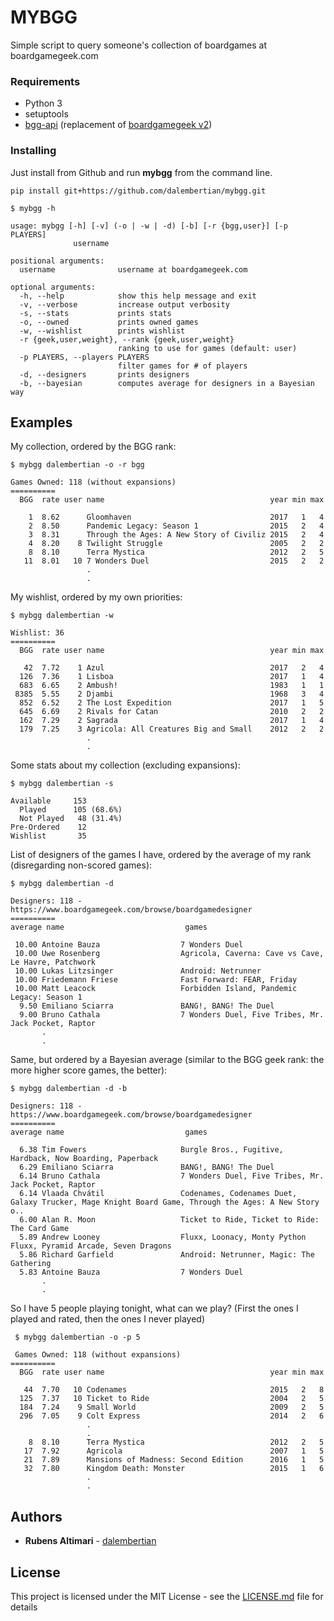 # MYBGG

Simple script to query someone's collection of boardgames at boardgamegeek.com

### Requirements

* Python 3
* setuptools
* [bgg-api](https://github.com/SukiCZ/boardgamegeek) (replacement of [boardgamegeek v2](https://github.com/lcosmin/boardgamegeek/))

### Installing

Just install from Github and run **mybgg** from the command line.

```
pip install git+https://github.com/dalembertian/mybgg.git

$ mybgg -h

usage: mybgg [-h] [-v] (-o | -w | -d) [-b] [-r {bgg,user}] [-p PLAYERS]
              username

positional arguments:
  username              username at boardgamegeek.com

optional arguments:
  -h, --help            show this help message and exit
  -v, --verbose         increase output verbosity
  -s, --stats           prints stats
  -o, --owned           prints owned games
  -w, --wishlist        prints wishlist
  -r {geek,user,weight}, --rank {geek,user,weight}
                        ranking to use for games (default: user)
  -p PLAYERS, --players PLAYERS
                        filter games for # of players
  -d, --designers       prints designers
  -b, --bayesian        computes average for designers in a Bayesian way
```

## Examples

My collection, ordered by the BGG rank:

```
$ mybgg dalembertian -o -r bgg

Games Owned: 118 (without expansions)
==========
  BGG  rate user name                                     year min max

    1  8.62      Gloomhaven                               2017   1   4
    2  8.50      Pandemic Legacy: Season 1                2015   2   4
    3  8.31      Through the Ages: A New Story of Civiliz 2015   2   4
    4  8.20    8 Twilight Struggle                        2005   2   2
    8  8.10      Terra Mystica                            2012   2   5
   11  8.01   10 7 Wonders Duel                           2015   2   2
                 .
                 .
```

My wishlist, ordered by my own priorities:

```
$ mybgg dalembertian -w

Wishlist: 36
==========
  BGG  rate user name                                     year min max

   42  7.72    1 Azul                                     2017   2   4
  126  7.36    1 Lisboa                                   2017   1   4
  683  6.65    2 Ambush!                                  1983   1   1
 8385  5.55    2 Djambi                                   1968   3   4
  852  6.52    2 The Lost Expedition                      2017   1   5
  645  6.69    2 Rivals for Catan                         2010   2   2
  162  7.29    2 Sagrada                                  2017   1   4
  179  7.25    3 Agricola: All Creatures Big and Small    2012   2   2
                 .
                 .
```

Some stats about my collection (excluding expansions):

```
$ mybgg dalembertian -s

Available     153
  Played      105 (68.6%)
  Not Played   48 (31.4%)
Pre-Ordered    12
Wishlist       35

```

List of designers of the games I have, ordered by the average of my rank (disregarding non-scored games):

```
$ mybgg dalembertian -d

Designers: 118 - https://www.boardgamegeek.com/browse/boardgamedesigner
==========
average name                           games

 10.00 Antoine Bauza                  7 Wonders Duel
 10.00 Uwe Rosenberg                  Agricola, Caverna: Cave vs Cave, Le Havre, Patchwork
 10.00 Lukas Litzsinger               Android: Netrunner
 10.00 Friedemann Friese              Fast Forward: FEAR, Friday
 10.00 Matt Leacock                   Forbidden Island, Pandemic Legacy: Season 1
  9.50 Emiliano Sciarra               BANG!, BANG! The Duel
  9.00 Bruno Cathala                  7 Wonders Duel, Five Tribes, Mr. Jack Pocket, Raptor
       .
       .
```

Same, but ordered by a Bayesian average (similar to the BGG geek rank: the more higher score games, the better):

```
$ mybgg dalembertian -d -b

Designers: 118 - https://www.boardgamegeek.com/browse/boardgamedesigner
==========
average name                           games

  6.38 Tim Fowers                     Burgle Bros., Fugitive, Hardback, Now Boarding, Paperback
  6.29 Emiliano Sciarra               BANG!, BANG! The Duel
  6.14 Bruno Cathala                  7 Wonders Duel, Five Tribes, Mr. Jack Pocket, Raptor
  6.14 Vlaada Chvátil                 Codenames, Codenames Duet, Galaxy Trucker, Mage Knight Board Game, Through the Ages: A New Story o..
  6.00 Alan R. Moon                   Ticket to Ride, Ticket to Ride: The Card Game
  5.89 Andrew Looney                  Fluxx, Loonacy, Monty Python Fluxx, Pyramid Arcade, Seven Dragons
  5.86 Richard Garfield               Android: Netrunner, Magic: The Gathering
  5.83 Antoine Bauza                  7 Wonders Duel
       .
       .
```

So I have 5 people playing tonight, what can we play? (First the ones I played and rated, then the ones I never played)

```
 $ mybgg dalembertian -o -p 5

 Games Owned: 118 (without expansions)
==========
  BGG  rate user name                                     year min max

   44  7.70   10 Codenames                                2015   2   8
  125  7.37   10 Ticket to Ride                           2004   2   5
  184  7.24    9 Small World                              2009   2   5
  296  7.05    9 Colt Express                             2014   2   6
                 .
                 .
    8  8.10      Terra Mystica                            2012   2   5
   17  7.92      Agricola                                 2007   1   5
   21  7.89      Mansions of Madness: Second Edition      2016   1   5
   32  7.80      Kingdom Death: Monster                   2015   1   6
                 .
                 .
```

## Authors

* **Rubens Altimari** - [dalembertian](https://github.com/dalembertian)

## License

This project is licensed under the MIT License - see the [LICENSE.md](LICENSE.md) file for details
